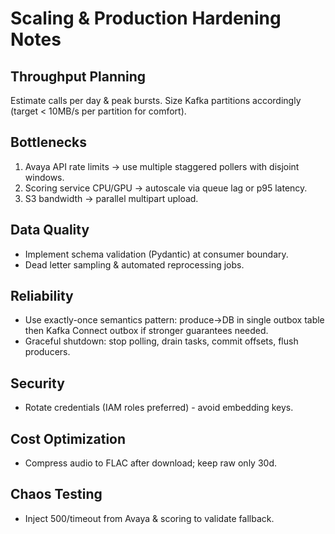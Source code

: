 # Scaling & Production Hardening Notes

## Throughput Planning
Estimate calls per day & peak bursts. Size Kafka partitions accordingly (target < 10MB/s per partition for comfort).

## Bottlenecks
1. Avaya API rate limits -> use multiple staggered pollers with disjoint windows.
2. Scoring service CPU/GPU -> autoscale via queue lag or p95 latency.
3. S3 bandwidth -> parallel multipart upload.

## Data Quality
- Implement schema validation (Pydantic) at consumer boundary.
- Dead letter sampling & automated reprocessing jobs.

## Reliability
- Use exactly-once semantics pattern: produce->DB in single outbox table then Kafka Connect outbox if stronger guarantees needed.
- Graceful shutdown: stop polling, drain tasks, commit offsets, flush producers.

## Security
- Rotate credentials (IAM roles preferred) - avoid embedding keys.

## Cost Optimization
- Compress audio to FLAC after download; keep raw only 30d.

## Chaos Testing
- Inject 500/timeout from Avaya & scoring to validate fallback.

